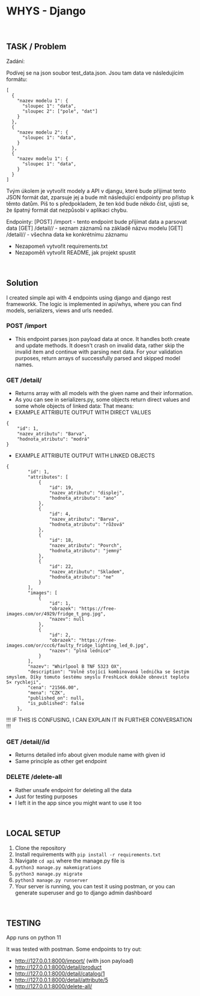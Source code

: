# WHYS - Django
<br/>

## TASK / Problem
Zadání: 

Podívej se na json soubor test_data.json. Jsou tam data ve následujícím formátu:

```
[
  {
    "nazev modelu 1": {
      "sloupec 1": "data",
      "sloupec 2": ["pole", "dat"]
    }
  },
  {
    "nazev modelu 2": {
      "sloupec 1": "data",
    }
  },
  {
    "nazev modelu 1": {
      "sloupec 1": "data",
    }
  }
]
```


Tvým úkolem je vytvořit modely a API v djangu, které bude příjimat tento JSON formát dat, zparsuje jej a bude mít následující endpointy pro přístup k těmto datům. Piš to s předpokladem, že ten kód bude někdo číst, ujisti se, že špatný formát dat nezpůsobí v aplikaci chybu.

Endpointy:
[POST] /import - tento endpoint bude příjímat data a parsovat data
[GET] /detail/<nazev modelu>/ - seznam záznamů na základě názvu modelu
[GET] /detail/<nazev modelu>/<id> - všechna data ke konkrétnímu záznamu

* Nezapomeň vytvořit requirements.txt
* Nezapoměň vytvořit README, jak projekt spustit

<br/>

## Solution
I created simple api with 4 endpoints using django and django rest frameworkk. 
The logic is implemented in api/whys, where you can find models, serializers, views and urls needed.

### POST /import

- This endpoint parses json payload data at once. It handles both create and update methods. 
It doesn't crash on invalid data, rather skip the invalid item and continue with parsing next data.
For your validation purposes, return arrays of successfully parsed and skipped model names.

### GET /detail/<model name>
- Returns array with all models with the given name and their information. 
- As you can see in serializers.py, some objects return direct values and some whole objects of linked data: 
    That means:
- EXAMPLE ATTRIBUTE OUTPUT WITH DIRECT VALUES
```
{
    "id": 1,
    "nazev_atributu": "Barva",
    "hodnota_atributu": "modrá"
}
```
- EXAMPLE ATTRIBUTE OUTPUT WITH LINKED OBJECTS
```
{
        "id": 1,
        "attributes": [
            {
                "id": 19,
                "nazev_atributu": "displej",
                "hodnota_atributu": "ano"
            },
            {
                "id": 4,
                "nazev_atributu": "Barva",
                "hodnota_atributu": "růžová"
            },
            {
                "id": 18,
                "nazev_atributu": "Povrch",
                "hodnota_atributu": "jemný"
            },
            {
                "id": 22,
                "nazev_atributu": "Skladem",
                "hodnota_atributu": "ne"
            }
        ],
        "images": [
            {
                "id": 1,
                "obrazek": "https://free-images.com/or/4929/fridge_t_png.jpg",
                "nazev": null
            },
            {
                "id": 2,
                "obrazek": "https://free-images.com/or/ccc6/faulty_fridge_lighting_led_0.jpg",
                "nazev": "plná lednice"
            }
        ],
        "nazev": "Whirlpool B TNF 5323 OX",
        "description": "Volně stojící kombinovaná lednička se šestým smyslem. Díky tomuto šestému smyslu FreshLock dokáže obnovit teplotu 5× rychleji",
        "cena": "21566.00",
        "mena": "CZK",
        "published_on": null,
        "is_published": false
    },
```

!!! IF THIS IS CONFUSING, I CAN EXPLAIN IT IN FURTHER CONVERSATION !!!

### GET /detail/<model name>/id

- Returns detailed info about given module name with given id
- Same principle as other get endpoint

### DELETE /delete-all

- Rather unsafe endpoint for deleting all the data
- Just for testing purposes
- I left it in the app since you might want to use it too 

<br/>

## LOCAL SETUP 
1. Clone the repository
2. Install requirements with ```pip install -r requirements.txt```
3. Navigate ```cd api``` where the manage.py file is
4. ```python3 manage.py makemigrations```
5. ```python3 manage.py migrate```
6. ```python3 manage.py runserver```
7. Your server is running, you can test it using postman, or you can generate superuser and go to django admin dashboard

<br/>

## TESTING

App runs on python 11

It was tested with postman. Some endpoints to try out:
- http://127.0.0.1:8000/import/ (with json payload)
- http://127.0.0.1:8000/detail/product
- http://127.0.0.1:8000/detail/catalog/1
- http://127.0.0.1:8000/detail/attribute/5
- http://127.0.0.1:8000/delete-all/

